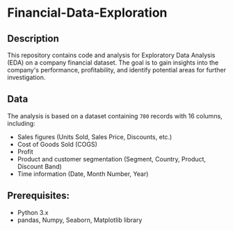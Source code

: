 # Financial-Data-Exploration

## Description
This repository contains code and analysis for Exploratory Data Analysis (EDA) on a company financial dataset. The goal is to gain insights into the company's performance, profitability, and identify potential areas for further investigation.

## Data
The analysis is based on a dataset containing `700` records with 16 columns, including:

* Sales figures (Units Sold, Sales Price, Discounts, etc.)
* Cost of Goods Sold (COGS)
* Profit
* Product and customer segmentation (Segment, Country, Product, Discount Band)
* Time information (Date, Month Number, Year)

## Prerequisites:

* Python 3.x
* pandas, Numpy, Seaborn, Matplotlib  library
